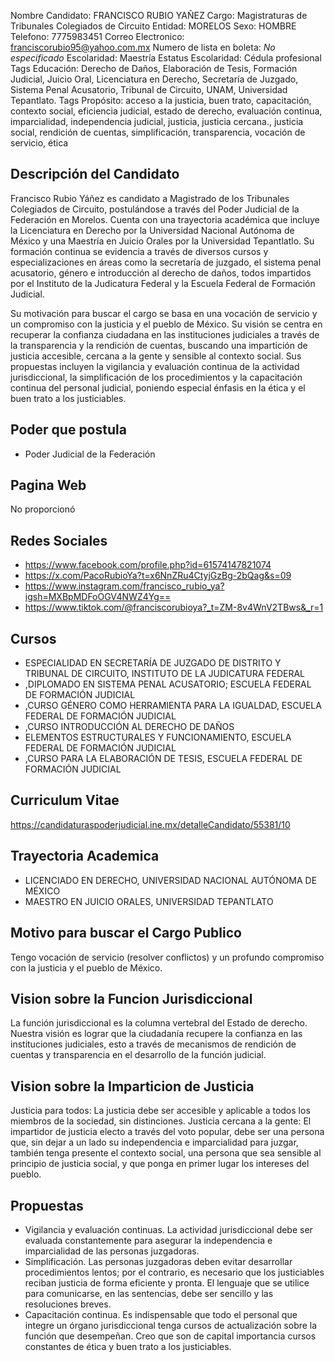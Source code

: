 Nombre Candidato: FRANCISCO RUBIO YAÑEZ
Cargo: Magistraturas de Tribunales Colegiados de Circuito
Entidad: MORELOS
Sexo: HOMBRE
Telefono: 7775983451
Correo Electronico: franciscorubio95@yahoo.com.mx
Numero de lista en boleta: *No especificado*
Escolaridad: Maestría
Estatus Escolaridad: Cédula profesional
Tags Educación: Derecho de Daños, Elaboración de Tesis, Formación Judicial, Juicio Oral, Licenciatura en Derecho, Secretaría de Juzgado, Sistema Penal Acusatorio, Tribunal de Circuito, UNAM, Universidad Tepantlato.
Tags Propósito: acceso a la justicia, buen trato, capacitación, contexto social, eficiencia judicial, estado de derecho, evaluación continua, imparcialidad, independencia judicial, justicia, justicia cercana., justicia social, rendición de cuentas, simplificación, transparencia, vocación de servicio, ética


## Descripción del Candidato 

Francisco Rubio Yáñez es candidato a Magistrado de los Tribunales Colegiados de Circuito, postulándose a través del Poder Judicial de la Federación en Morelos. Cuenta con una trayectoria académica que incluye la Licenciatura en Derecho por la Universidad Nacional Autónoma de México y una Maestría en Juicio Orales por la Universidad Tepantlatlo. Su formación continua se evidencia a través de diversos cursos y especializaciones en áreas como la secretaría de juzgado, el sistema penal acusatorio, género e introducción al derecho de daños, todos impartidos por el Instituto de la Judicatura Federal y la Escuela Federal de Formación Judicial.

Su motivación para buscar el cargo se basa en una vocación de servicio y un compromiso con la justicia y el pueblo de México. Su visión se centra en recuperar la confianza ciudadana en las instituciones judiciales a través de la transparencia y la rendición de cuentas, buscando una impartición de justicia accesible, cercana a la gente y sensible al contexto social. Sus propuestas incluyen la vigilancia y evaluación continua de la actividad jurisdiccional, la simplificación de los procedimientos y la capacitación continua del personal judicial, poniendo especial énfasis en la ética y el buen trato a los justiciables.


## Poder que postula

- Poder Judicial de la Federación


## Pagina Web

No proporcionó


## Redes Sociales

- https://www.facebook.com/profile.php?id=61574147821074
- https://x.com/PacoRubioYa?t=x6NnZRu4CtyjGzBg-2bQag&s=09
- https://www.instagram.com/francisco_rubio_ya?igsh=MXBpMDFoOGV4NWZ4Yg==
- https://www.tiktok.com/@franciscorubioya?_t=ZM-8v4WnV2TBws&_r=1


## Cursos

- ESPECIALIDAD EN SECRETARÍA DE JUZGADO DE DISTRITO Y TRIBUNAL DE CIRCUITO, INSTITUTO DE LA JUDICATURA FEDERAL
- ,DIPLOMADO EN SISTEMA PENAL ACUSATORIO; ESCUELA FEDERAL DE FORMACIÓN JUDICIAL
- ,CURSO GÉNERO COMO HERRAMIENTA PARA LA IGUALDAD, ESCUELA FEDERAL DE FORMACIÓN JUDICIAL
- ,CURSO INTRODUCCIÓN AL DERECHO DE DAÑOS
- ELEMENTOS ESTRUCTURALES Y FUNCIONAMIENTO, ESCUELA FEDERAL DE FORMACIÓN JUDICIAL
- ,CURSO PARA LA ELABORACIÓN DE TESIS, ESCUELA FEDERAL DE FORMACIÓN JUDICIAL


## Curriculum Vitae

https://candidaturaspoderjudicial.ine.mx/detalleCandidato/55381/10


## Trayectoria Academica

- LICENCIADO EN DERECHO, UNIVERSIDAD NACIONAL AUTÓNOMA DE MÉXICO
- MAESTRO EN JUICIO ORALES, UNIVERSIDAD TEPANTLATO


## Motivo para buscar el Cargo Publico

Tengo vocación de servicio (resolver conflictos) y un profundo compromiso con la justicia y el pueblo de México.


## Vision sobre la Funcion Jurisdiccional

La función jurisdiccional es la columna vertebral del Estado de derecho. Nuestra visión es lograr que la ciudadanía recupere la confianza en las instituciones judiciales, esto a través de mecanismos de rendición de cuentas y transparencia en el desarrollo de la función judicial.


## Vision sobre la Imparticion de Justicia

Justicia para todos: La justicia debe ser accesible y aplicable a todos los miembros de la sociedad, sin distinciones. Justicia cercana a la gente: El impartidor de justicia electo a través del voto popular, debe ser una persona que, sin dejar a un lado su independencia e imparcialidad para juzgar, también tenga presente el contexto social, una persona que sea sensible al principio de justicia social, y que ponga en primer lugar los intereses del pueblo.


## Propuestas

- Vigilancia y evaluación continuas. La actividad jurisdiccional debe ser evaluada constantemente para asegurar la independencia e imparcialidad de las personas juzgadoras.
- Simplificación. Las personas juzgadoras deben evitar desarrollar procedimientos lentos; por el contrario, es necesario que los justiciables reciban justicia de forma eficiente y pronta. El lenguaje que se utilice para comunicarse, en las sentencias, debe ser sencillo y las resoluciones breves.
- Capacitación continua. Es indispensable que todo el personal que integre un órgano jurisdiccional tenga cursos de actualización sobre la función que desempeñan. Creo que son de capital importancia cursos constantes de ética y buen trato a los justiciables.

